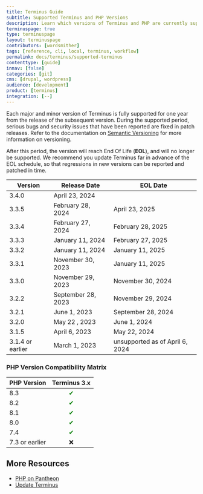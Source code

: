 ```yaml
---
title: Terminus Guide
subtitle: Supported Terminus and PHP Versions
description: Learn which versions of Terminus and PHP are currently supported.
terminuspage: true
type: terminuspage
layout: terminuspage
contributors: [wordsmither]
tags: [reference, cli, local, terminus, workflow]
permalink: docs/terminus/supported-terminus
contenttype: [guide]
innav: [false]
categories: [git]
cms: [drupal, wordpress]
audience: [development]
product: [terminus]
integration: [--]
---
```


Each major and minor version of Terminus is fully supported for one year from the release of the subsequent version. During the supported period, serious bugs and security issues that have been reported are fixed in patch releases. Refer to the documentation on [Semantic Versioning](https://semver.org/) for more information on versioning.

After this period, the version will reach End Of Life (**EOL**), and will no longer be supported. We recommend you update Terminus far in advance of the EOL schedule, so that regressions in new versions can be reported and patched in time.

| Version          | Release Date       | EOL Date                        |
|------------------|--------------------|---------------------------------|
| 3.4.0            | April 23, 2024     |                                 |
| 3.3.5            | February 28, 2024  | April 23, 2025                  |
| 3.3.4            | February 27, 2024  | February 28, 2025               |
| 3.3.3            | January 11, 2024   | February 27, 2025               |
| 3.3.2            | January 11, 2024   | January 11, 2025                |
| 3.3.1            | November 30, 2023  | January 11, 2025                |
| 3.3.0            | November 29, 2023  | November 30, 2024               |
| 3.2.2            | September 28, 2023 | November 29, 2024               |
| 3.2.1            | June 1, 2023       | September 28, 2024              |
| 3.2.0            | May 22 , 2023      | June 1, 2024                    |
| 3.1.5            | April 6, 2023      | May 22, 2024                    |
| 3.1.4 or earlier | March 1, 2023      | unsupported as of April 6, 2024 |


### PHP Version Compatibility Matrix

| PHP Version | Terminus 3.x |
| ---------- | :-----------: |
| 8.3 | <span style="color:green">✔</span>         |
| 8.2 | <span style="color:green">✔</span>         |
| 8.1 | <span style="color:green">✔</span>         |
| 8.0 | <span style="color:green">✔</span>        |
| 7.4 | <span style="color:green">✔</span>         |
| 7.3 or earlier | ❌          |

## More Resources

- [PHP on Pantheon](/guides/php)
- [Update Terminus](/terminus/updates)
